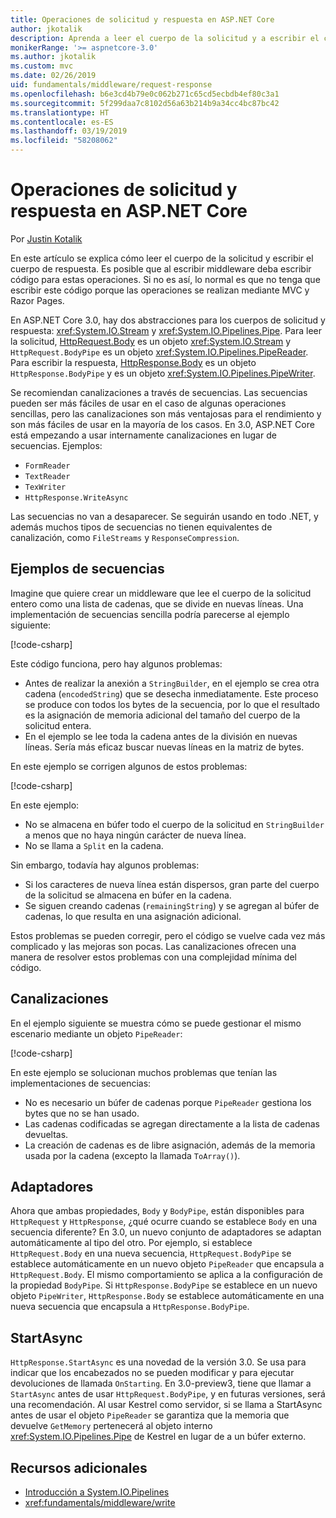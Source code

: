 ```yaml
---
title: Operaciones de solicitud y respuesta en ASP.NET Core
author: jkotalik
description: Aprenda a leer el cuerpo de la solicitud y a escribir el cuerpo de respuesta en ASP.NET Core.
monikerRange: '>= aspnetcore-3.0'
ms.author: jkotalik
ms.custom: mvc
ms.date: 02/26/2019
uid: fundamentals/middleware/request-response
ms.openlocfilehash: b6e3cd4b79e0c062b271c65cd5ecbdb4ef80c3a1
ms.sourcegitcommit: 5f299daa7c8102d56a63b214b9a34cc4bc87bc42
ms.translationtype: HT
ms.contentlocale: es-ES
ms.lasthandoff: 03/19/2019
ms.locfileid: "58208062"
---
```

# <a name="request-and-response-operations-in-aspnet-core"></a>Operaciones de solicitud y respuesta en ASP.NET Core

Por [Justin Kotalik](https://github.com/jkotalik)

En este artículo se explica cómo leer el cuerpo de la solicitud y escribir el cuerpo de respuesta. Es posible que al escribir middleware deba escribir código para estas operaciones. Si no es así, lo normal es que no tenga que escribir este código porque las operaciones se realizan mediante MVC y Razor Pages.

En ASP.NET Core 3.0, hay dos abstracciones para los cuerpos de solicitud y respuesta: <xref:System.IO.Stream> y <xref:System.IO.Pipelines.Pipe>. Para leer la solicitud, [HttpRequest.Body](xref:Microsoft.AspNetCore.Http.HttpRequest.Body) es un objeto <xref:System.IO.Stream> y `HttpRequest.BodyPipe` es un objeto <xref:System.IO.Pipelines.PipeReader>. Para escribir la respuesta, [HttpResponse.Body](xref:Microsoft.AspNetCore.Http.HttpResponse.Body) es un objeto `HttpResponse.BodyPipe` y es un objeto <xref:System.IO.Pipelines.PipeWriter>.

Se recomiendan canalizaciones a través de secuencias. Las secuencias pueden ser más fáciles de usar en el caso de algunas operaciones sencillas, pero las canalizaciones son más ventajosas para el rendimiento y son más fáciles de usar en la mayoría de los casos. En 3.0, ASP.NET Core está empezando a usar internamente canalizaciones en lugar de secuencias. Ejemplos:

- `FormReader`
- `TextReader`
- `TexWriter`
- `HttpResponse.WriteAsync`

Las secuencias no van a desaparecer. Se seguirán usando en todo .NET, y además muchos tipos de secuencias no tienen equivalentes de canalización, como `FileStreams` y `ResponseCompression`.

## <a name="stream-examples"></a>Ejemplos de secuencias

Imagine que quiere crear un middleware que lee el cuerpo de la solicitud entero como una lista de cadenas, que se divide en nuevas líneas. Una implementación de secuencias sencilla podría parecerse al ejemplo siguiente:

[!code-csharp[](request-response/samples/3.x/RequestResponseSample/Startup.cs?name=GetListOfStringsFromStream)]

Este código funciona, pero hay algunos problemas:

- Antes de realizar la anexión a `StringBuilder`, en el ejemplo se crea otra cadena (`encodedString`) que se desecha inmediatamente. Este proceso se produce con todos los bytes de la secuencia, por lo que el resultado es la asignación de memoria adicional del tamaño del cuerpo de la solicitud entera.
- En el ejemplo se lee toda la cadena antes de la división en nuevas líneas. Sería más eficaz buscar nuevas líneas en la matriz de bytes.

En este ejemplo se corrigen algunos de estos problemas:

[!code-csharp[](request-response/samples/3.x/RequestResponseSample/Startup.cs?name=GetListOfStringsFromStreamMoreEfficient)]

En este ejemplo:

- No se almacena en búfer todo el cuerpo de la solicitud en `StringBuilder` a menos que no haya ningún carácter de nueva línea.
- No se llama a `Split` en la cadena.

Sin embargo, todavía hay algunos problemas:

- Si los caracteres de nueva línea están dispersos, gran parte del cuerpo de la solicitud se almacena en búfer en la cadena.
- Se siguen creando cadenas (`remainingString`) y se agregan al búfer de cadenas, lo que resulta en una asignación adicional.

Estos problemas se pueden corregir, pero el código se vuelve cada vez más complicado y las mejoras son pocas. Las canalizaciones ofrecen una manera de resolver estos problemas con una complejidad mínima del código.

## <a name="pipelines"></a>Canalizaciones

En el ejemplo siguiente se muestra cómo se puede gestionar el mismo escenario mediante un objeto `PipeReader`:

[!code-csharp[](request-response/samples/3.x/RequestResponseSample/Startup.cs?name=GetListOfStringFromPipe)]

En este ejemplo se solucionan muchos problemas que tenían las implementaciones de secuencias:

- No es necesario un búfer de cadenas porque `PipeReader` gestiona los bytes que no se han usado.
- Las cadenas codificadas se agregan directamente a la lista de cadenas devueltas.
- La creación de cadenas es de libre asignación, además de la memoria usada por la cadena (excepto la llamada `ToArray()`).

## <a name="adapters"></a>Adaptadores

Ahora que ambas propiedades, `Body` y `BodyPipe`, están disponibles para `HttpRequest` y `HttpResponse`, ¿qué ocurre cuando se establece `Body` en una secuencia diferente? En 3.0, un nuevo conjunto de adaptadores se adaptan automáticamente al tipo del otro. Por ejemplo, si establece `HttpRequest.Body` en una nueva secuencia, `HttpRequest.BodyPipe` se establece automáticamente en un nuevo objeto `PipeReader` que encapsula a `HttpRequest.Body`. El mismo comportamiento se aplica a la configuración de la propiedad `BodyPipe`. Si `HttpResponse.BodyPipe` se establece en un nuevo objeto `PipeWriter`, `HttpResponse.Body` se establece automáticamente en una nueva secuencia que encapsula a `HttpResponse.BodyPipe`.

## <a name="startasync"></a>StartAsync

`HttpResponse.StartAsync` es una novedad de la versión 3.0. Se usa para indicar que los encabezados no se pueden modificar y para ejecutar devoluciones de llamada `OnStarting`. En 3.0-preview3, tiene que llamar a `StartAsync` antes de usar `HttpRequest.BodyPipe`, y en futuras versiones, será una recomendación. Al usar Kestrel como servidor, si se llama a StartAsync antes de usar el objeto `PipeReader` se garantiza que la memoria que devuelve `GetMemory` pertenecerá al objeto interno <xref:System.IO.Pipelines.Pipe> de Kestrel en lugar de a un búfer externo.

## <a name="additional-resources"></a>Recursos adicionales

- [Introducción a System.IO.Pipelines](https://devblogs.microsoft.com/dotnet/system-io-pipelines-high-performance-io-in-net/)
- <xref:fundamentals/middleware/write>